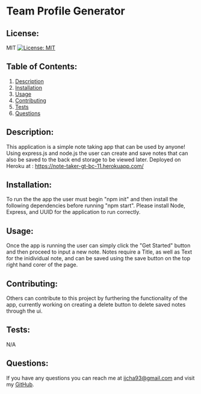 # Team Profile Generator
  ## License:
  MIT [![License: MIT](https://img.shields.io/badge/License-MIT-yellow.svg)](https://opensource.org/licenses/MIT)  
  ## Table of Contents:
  1. [Description](#description)
  2. [Installation](#installation)
  3. [Usage](#usage)
  4. [Contributing](#contributing)
  5. [Tests](#tests)
  6. [Questions](#questions)  
  ## Description:
  This application is a simple note taking app that can be used by anyone! Using express.js and node.js the user can create and save notes that can also be saved to the back end storage to be viewed later.
  Deployed on Heroku at : https://note-taker-gt-bc-11.herokuapp.com/
  &nbsp;  
  ## Installation:
  To run the the app the user must begin "npm init" and then install the following dependencies before running "npm start". Please install Node, Express, and UUID for the application to run correctly.
  &nbsp;  
  ## Usage:
  Once the app is running the user can simply click the "Get Started" button and then proceed to input a new note. Notes require a Title, as well as Text for the inidividual note, and can be saved using the save button on the top right hand corer of the page.
  &nbsp;  
  ## Contributing:
  Others can contribute to this project by furthering the functionality of the app, currently working on creating a delete button to delete saved notes through the ui. 
  &nbsp;  
  ## Tests:
  N/A
  &nbsp;  
   ## Questions:
  If you have any questions you can reach me at ijcha93@gmail.com and visit my [GitHub](https://www.github.com/chazillaa).
  